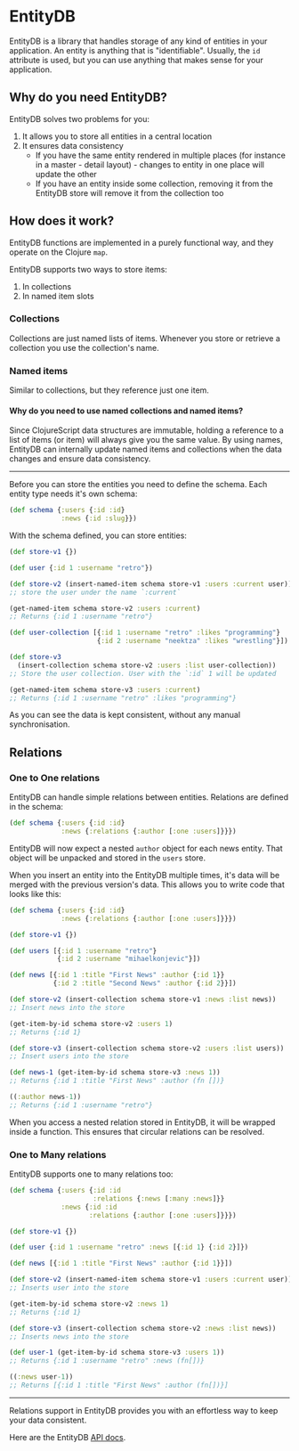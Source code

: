 # EntityDB

EntityDB is a library that handles storage of any kind of entities in your application. An entity is anything that is "identifiable". Usually, the `id` attribute is used, but you can use anything that makes sense for your application.

## Why do you need EntityDB?

EntityDB solves two problems for you:

1. It allows you to store all entities in a central location
2. It ensures data consistency
    - If you have the same entity rendered in multiple places (for instance in a master - detail layout) - changes to entity in one place will update the other
    - If you have an entity inside some collection, removing it from the EntityDB store will remove it from the collection too

## How does it work?

EntityDB functions are implemented in a purely functional way, and they operate on the Clojure `map`.

EntityDB supports two ways to store items:

1. In collections
2. In named item slots

### Collections

Collections are just named lists of items. Whenever you store or retrieve a collection you use the collection's name.

### Named items

Similar to collections, but they reference just one item.

#### Why do you need to use named collections and named items?

Since ClojureScript data structures are immutable, holding a reference to a list of items (or item) will always give you the same value. By using names, EntityDB can internally update named items and collections when the data changes and ensure data consistency.

---

Before you can store the entities you need to define the schema. Each entity type needs it's own schema:

```clojure
(def schema {:users {:id :id}
             :news {:id :slug}})
```

With the schema defined, you can store entities:

```clojure
(def store-v1 {})

(def user {:id 1 :username "retro"})

(def store-v2 (insert-named-item schema store-v1 :users :current user))
;; store the user under the name `:current`

(get-named-item schema store-v2 :users :current)
;; Returns {:id 1 :username "retro"}

(def user-collection [{:id 1 :username "retro" :likes "programming"}
                      {:id 2 :username "neektza" :likes "wrestling"}])

(def store-v3
  (insert-collection schema store-v2 :users :list user-collection))
;; Store the user collection. User with the `:id` 1 will be updated

(get-named-item schema store-v3 :users :current)
;; Returns {:id 1 :username "retro" :likes "programming"}
```
As you can see the data is kept consistent, without any manual synchronisation.

## Relations

### One to One relations

EntityDB can handle simple relations between entities. Relations are defined in the schema:

```clojure
(def schema {:users {:id :id}
             :news {:relations {:author [:one :users]}}})
```

EntityDB will now expect a nested `author` object for each news entity. That object will be unpacked and stored in the `users` store.

When you insert an entity into the EntityDB multiple times, it's data will be merged with the previous version's data. This allows you to write code that looks like this:

```clojure
(def schema {:users {:id :id}
             :news {:relations {:author [:one :users]}}})

(def store-v1 {})

(def users [{:id 1 :username "retro"}
            {:id 2 :username "mihaelkonjevic"}])

(def news [{:id 1 :title "First News" :author {:id 1}}
           {:id 2 :title "Second News" :author {:id 2}}])

(def store-v2 (insert-collection schema store-v1 :news :list news))
;; Insert news into the store

(get-item-by-id schema store-v2 :users 1)
;; Returns {:id 1}

(def store-v3 (insert-collection schema store-v2 :users :list users))
;; Insert users into the store

(def news-1 (get-item-by-id schema store-v3 :news 1))
;; Returns {:id 1 :title "First News" :author (fn [])}

((:author news-1))
;; Returns {:id 1 :username "retro"}
```

When you access a nested relation stored in EntityDB, it will be wrapped inside a function. This ensures that circular relations can be resolved.

### One to Many relations

EntityDB supports one to many relations too:

```clojure
(def schema {:users {:id :id
                     :relations {:news [:many :news]}}
             :news {:id :id
                    :relations {:author [:one :users]}}})

(def store-v1 {})

(def user {:id 1 :username "retro" :news [{:id 1} {:id 2}]})

(def news [{:id 1 :title "First News" :author {:id 1}}])

(def store-v2 (insert-named-item schema store-v1 :users :current user))
;; Inserts user into the store

(get-item-by-id schema store-v2 :news 1)
;; Returns {:id 1}

(def store-v3 (insert-collection schema store-v2 :news :list news))
;; Inserts news into the store

(def user-1 (get-item-by-id schema store-v3 :users 1))
;; Returns {:id 1 :username "retro" :news (fn[])}

((:news user-1))
;; Returns [{:id 1 :title "First News" :author (fn[])}]
```

---

Relations support in EntityDB provides you with an effortless way to keep your data consistent.

Here are the EntityDB [API docs](api/keechma.edb.html).

